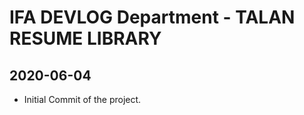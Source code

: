 IFA DEVLOG Department - TALAN RESUME LIBRARY
============================================

## 2020-06-04

* Initial Commit of the project.
